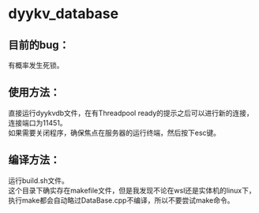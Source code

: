 # dyykv_database
## 目前的bug：
有概率发生死锁。
## 使用方法：
直接运行dyykvdb文件，在有Threadpool ready的提示之后可以进行新的连接，连接端口为11451。<br>
如果需要关闭程序，确保焦点在服务器的运行终端，然后按下esc键。

## 编译方法：
运行build.sh文件。<br>
这个目录下确实存在makefile文件，但是我发现不论在wsl还是实体机的linux下，执行make都会自动略过DataBase.cpp不编译，所以不要尝试make命令。
